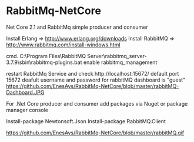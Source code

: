 # RabbitMq-NetCore
Net Core 2.1 and RabbitMq simple producer and consumer 



Install Erlang => http://www.erlang.org/downloads
Install RabbitMQ => http://www.rabbitmq.com/install-windows.html

cmd.
C:\Program Files\RabbitMQ Server\rabbitmq_server-3.7.9\sbin\rabbitmq-plugins.bat enable rabbitmq_management

restart RabbitMq Service and check http://localhost:15672/ 
default port 15672 deafult username and password for rabbitMQ dashboard is "guest"
https://github.com/EnesAys/RabbitMq-NetCore/blob/master/rabbitMQ-Dashboard.JPG

For .Net Core producer and consumer add packages via Nuget or package manager console

Install-package Newtonsoft.Json
Install-package RabbitMQ.Client

https://github.com/EnesAys/RabbitMq-NetCore/blob/master/rabbitMQ.gif

